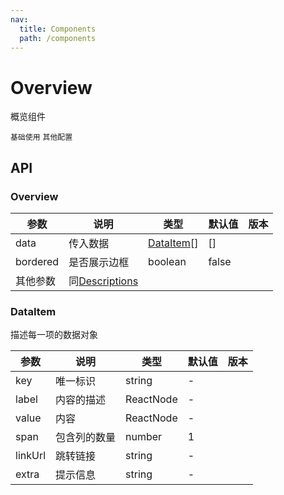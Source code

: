 ```yaml
---
nav:
  title: Components
  path: /components
---
```


# Overview

概览组件

<code src="./demo/basic.tsx">基础使用</code>
<code src="./demo/other.tsx">其他配置</code>

## API

### Overview

| 参数     | 说明                                                                                      | 类型                     | 默认值 | 版本 |
| -------- | ----------------------------------------------------------------------------------------- | ------------------------ | ------ | ---- |
| data     | 传入数据                                                                                  | [DataItem](#DataItem)\[] | []     |      |
| bordered | 是否展示边框                                                                              | boolean                  | false  |      |
| 其他参数 | 同[Descriptions](https://ant-design.antgroup.com/components/descriptions-cn#descriptions) |                          |        |

### DataItem

描述每一项的数据对象

| 参数    | 说明         | 类型      | 默认值 | 版本 |
| ------- | ------------ | --------- | ------ | ---- |
| key     | 唯一标识     | string    | -      |
| label   | 内容的描述   | ReactNode | -      |
| value   | 内容         | ReactNode | -      |
| span    | 包含列的数量 | number    | 1      |
| linkUrl | 跳转链接     | string    | -      |
| extra   | 提示信息     | string    | -      |
